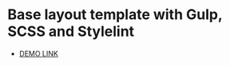 # Base layout template with Gulp, SCSS and Stylelint
  - [DEMO LINK](https://serhii-vorona.github.io/museumLanding/)
